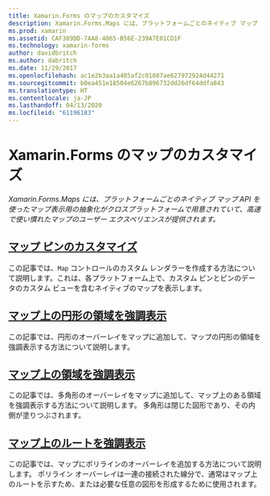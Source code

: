 ```yaml
---
title: Xamarin.Forms のマップのカスタマイズ
description: Xamarin.Forms.Maps には、プラットフォームごとのネイティブ マップ API を使ったマップ表示用の抽象化がクロスプラットフォームで用意されていて、高速で使い慣れたマップのユーザー エクスペリエンスが提供されます。
ms.prod: xamarin
ms.assetid: CAF389DD-7AA8-4065-B56E-239A7E01CD1F
ms.technology: xamarin-forms
author: davidbritch
ms.author: dabritch
ms.date: 11/29/2017
ms.openlocfilehash: ac1e2b3aa1a485af2c01087ae627972924d44271
ms.sourcegitcommit: b0ea451e18504e6267b896732dd26df64ddfa843
ms.translationtype: HT
ms.contentlocale: ja-JP
ms.lasthandoff: 04/13/2020
ms.locfileid: "61196183"
---
```

# <a name="customizing-a-xamarinforms-map"></a>Xamarin.Forms のマップのカスタマイズ

_Xamarin.Forms.Maps には、プラットフォームごとのネイティブ マップ API を使ったマップ表示用の抽象化がクロスプラットフォームで用意されていて、高速で使い慣れたマップのユーザー エクスペリエンスが提供されます。_

## <a name="customizing-a-map-pin"></a>[マップ ピンのカスタマイズ](customized-pin.md)

この記事では、`Map` コントロールのカスタム レンダラーを作成する方法について説明します。これは、各プラットフォーム上で、カスタム ピンとピンのデータのカスタム ビューを含むネイティブのマップを表示します。

## <a name="highlighting-a-circular-area-on-a-map"></a>[マップ上の円形の領域を強調表示](circle-map-overlay.md)

この記事では、円形のオーバーレイをマップに追加して、マップの円形の領域を強調表示する方法について説明します。

## <a name="highlighting-a-region-on-a-map"></a>[マップ上の領域を強調表示](polygon-map-overlay.md)

この記事では、多角形のオーバーレイをマップに追加して、マップ上のある領域を強調表示する方法について説明します。 多角形は閉じた図形であり、その内側が塗りつぶされます。

## <a name="highlighting-a-route-on-a-map"></a>[マップ上のルートを強調表示](polyline-map-overlay.md)

この記事では、マップにポリラインのオーバーレイを追加する方法について説明します。 ポリライン オーバーレイは一連の接続された線分で、通常はマップ上のルートを示すため、または必要な任意の図形を形成するために使用されます。
